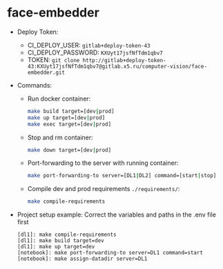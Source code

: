 # face-embedder

* Deploy Token:
    * CI_DEPLOY_USER: `gitlab+deploy-token-43`
    * CI_DEPLOY_PASSWORD: `KXUyt17jsfNfTdm1qbv7`
    * TOKEN: `git clone http://gitlab+deploy-token-43:KXUyt17jsfNfTdm1qbv7@gitlab.x5.ru/computer-vision/face-embedder.git`
    
* Commands:
    * Run docker container:
        ```bash
        make build target=[dev|prod]
        make up target=[dev|prod]
        make exec target=[dev|prod]
        ```
    
    * Stop and rm container:
        ```bash
        make down target=[dev|prod]
        ```
        
    * Port-forwarding to the server with running container:
        ```bash
        make port-forwarding-to server=[DL1|DL2] command=[start|stop]
        ```
    
    * Compile dev and prod requirements `./requirements/`:
        ```bash
        make compile-requirements
        ```

* Project setup example:
    Correct the variables and paths in the .env file first
    ```
    [dl1]: make compile-requirements
    [dl1]: make build target=dev
    [dl1]: make up target=dev
    [notebook]: make port-forwarding-to server=DL1 command=start
    [notebook]: make assign-datadir server=DL1
    ```